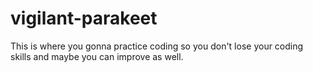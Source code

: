 # vigilant-parakeet
This is where you gonna practice coding so you don't lose your coding skills and maybe you can improve as well.

